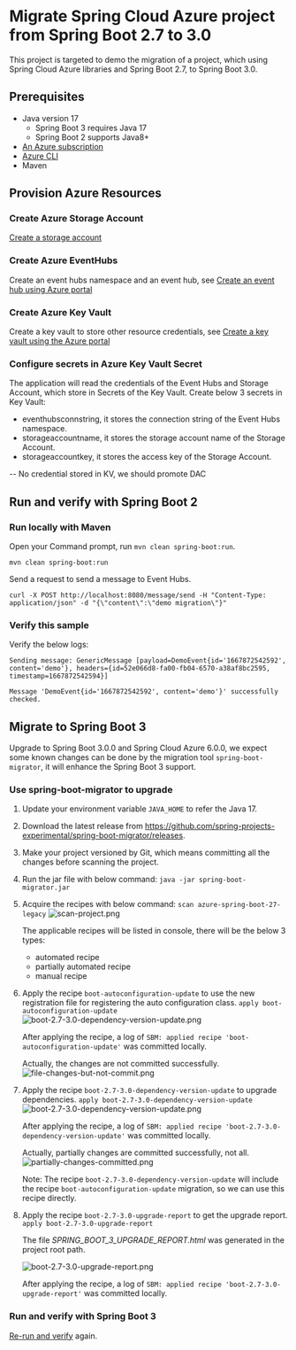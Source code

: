 # Migrate Spring Cloud Azure project from Spring Boot 2.7 to 3.0

This project is targeted to demo the migration of a project, which using Spring Cloud Azure libraries and Spring Boot 2.7, to Spring Boot 3.0.

## Prerequisites
- Java version 17
   - Spring Boot 3 requires Java 17
   - Spring Boot 2 supports Java8+
- [An Azure subscription](https://azure.microsoft.com/free/)
- [Azure CLI](https://docs.microsoft.com/cli/azure/install-azure-cli)
- Maven

## Provision Azure Resources

### Create Azure Storage Account

[Create a storage account](https://learn.microsoft.com/azure/storage/common/storage-account-create?tabs=azure-portal)

### Create Azure EventHubs

Create an event hubs namespace and an event hub, see [Create an event hub using Azure portal](https://learn.microsoft.com/azure/event-hubs/event-hubs-create)

### Create Azure Key Vault

Create a key vault to store other resource credentials, see [Create a key vault using the Azure portal](https://learn.microsoft.com/en-us/azure/key-vault/general/quick-create-portal)

### Configure secrets in Azure Key Vault Secret

The application will read the credentials of the Event Hubs and Storage Account, which store in Secrets of the Key Vault. 
Create below 3 secrets in Key Vault:
- eventhubsconnstring, it stores the connection string of the Event Hubs namespace.
- storageaccountname, it stores the storage account name of the Storage Account.
- storageaccountkey, it stores the access key of the Storage Account.

-- No credential stored in KV, we should promote DAC

## Run and verify with Spring Boot 2 

### Run locally with Maven

Open your Command prompt, run `mvn clean spring-boot:run`.

```shell
mvn clean spring-boot:run
```

Send a request to send a message to Event Hubs.

```shell
curl -X POST http://localhost:8080/message/send -H "Content-Type: application/json" -d "{\"content\":\"demo migration\"}"
```

### Verify this sample

Verify the below logs:

```text
Sending message: GenericMessage [payload=DemoEvent{id='1667872542592', content='demo'}, headers={id=52e066d8-fa00-fb04-6570-a38af8bc2595, timestamp=1667872542594}]
```

```text
Message 'DemoEvent{id='1667872542592', content='demo'}' successfully checked.
```

## Migrate to Spring Boot 3

Upgrade to Spring Boot 3.0.0 and Spring Cloud Azure 6.0.0, we expect some known changes can be done by the migration tool `spring-boot-migrator`, it will enhance the Spring Boot 3 support.

### Use spring-boot-migrator to upgrade

1. Update your environment variable `JAVA_HOME` to refer the Java 17.
2. Download the latest release from https://github.com/spring-projects-experimental/spring-boot-migrator/releases.
3. Make your project versioned by Git, which means committing all the changes before scanning the project.
4. Run the jar file with below command:
   `java -jar spring-boot-migrator.jar`
5. Acquire the recipes with below command:
   `scan azure-spring-boot-27-legacy`
   ![scan-project.png](docs/scan-project.png)

   The applicable recipes will be listed in console, there will be the below 3 types:
   - automated recipe
   - partially automated recipe
   - manual recipe

6. Apply the recipe `boot-autoconfiguration-update` to use the new registration file for registering the auto configuration class.
   `apply boot-autoconfiguration-update`
   ![boot-2.7-3.0-dependency-version-update.png](docs/boot-autoconfiguration-update.png)

   After applying the recipe, a log of `SBM: applied recipe 'boot-autoconfiguration-update'` was committed locally.
 
   Actually, the changes are not committed successfully.
   ![file-changes-but-not-commit.png](docs/file-changes-but-not-commit.png)

7. Apply the recipe `boot-2.7-3.0-dependency-version-update` to upgrade dependencies.
   `apply boot-2.7-3.0-dependency-version-update`
   ![boot-2.7-3.0-dependency-version-update.png](docs/boot-2.7-3.0-dependency-version-update.png)

    After applying the recipe, a log of `SBM: applied recipe 'boot-2.7-3.0-dependency-version-update'` was committed locally.

   Actually, partially changes are committed successfully, not all.
   ![partially-changes-committed.png](docs/partially-changes-committed.png)

    Note: The recipe `boot-2.7-3.0-dependency-version-update` will include the recipe `boot-autoconfiguration-update` migration, so we can use this recipe directly.

8. Apply the recipe `boot-2.7-3.0-upgrade-report` to get the upgrade report.
   `apply boot-2.7-3.0-upgrade-report`

   The file *SPRING_BOOT_3_UPGRADE_REPORT.html* was generated in the project root path.

    ![boot-2.7-3.0-upgrade-report.png](docs/boot-2.7-3.0-upgrade-report.png)

    After applying the recipe, a log of `SBM: applied recipe 'boot-2.7-3.0-upgrade-report'` was committed locally.

### Run and verify with Spring Boot 3

[Re-run and verify](#run-and-verify) again.
